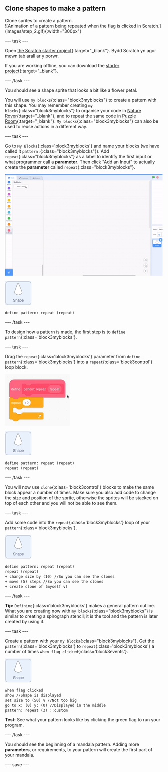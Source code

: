## Clone shapes to make a pattern

<div style="display: flex; flex-wrap: wrap">
<div style="flex-basis: 200px; flex-grow: 1; margin-right: 15px;">
Clone sprites to create a pattern.
</div>
<div>
![Animation of a pattern being repeated when the flag is clicked in Scratch.](images/step_2.gif){:width="300px"}
</div>
</div>

--- task ---

Open [the Scratch starter project](https://scratch.mit.edu/projects/540476254/){:target="_blank"}. Bydd Scratch yn agor mewn tab arall ar y porwr.

If you are working offline, you can download the [starter project](https://scratch.mit.edu/projects/540476254/){:target="_blank"}.

--- /task ---

You should see a shape sprite that looks a bit like a flower petal.

You will use `my blocks`{:class="block3myblocks"} to create a pattern with this shape. You may remember creating `my blocks`{:class="block3myblocks"} to organise your code in [Nature Rover](https://projects.raspberrypi.org/en/projects/nature-rover/3){:target="_blank"}, and to repeat the same code in [Puzzle Room](https://projects.raspberrypi.org/en/projects/puzzle-room/4){:target="_blank"}. `My blocks`{:class="block3myblocks"} can also be used to reuse actions in a different way.

--- task ---

Go to `My Blocks`{:class='block3myblocks'} and name your blocks (we have called it `pattern:`{:class="block3myblocks"}). Add `repeat`{:class="block3myblocks"} as a label to identify the first input or what programmer call a **parameter**. Then click "Add an Input" to actually create the **parameter** called `repeat`{:class="block3myblocks"}.


![Animation of a 'my blocks' block and an additional parameter being added.](images/add-parameter.gif)

![The shape sprite.](images/shape_sprite.png)

```blocks3
define pattern: repeat (repeat)
```

--- /task ---

To design how a pattern is made, the first step is to `define pattern`{:class='block3myblocks'}.

--- task ---

Drag the `repeat`{:class='block3myblocks'} parameter from `define pattern`{:class='block3myblocks'} into a `repeat`{:class='block3control'} loop block.

![Animation showing the 'repeat' parameter being dragged from the 'define' block and into the 'repeat' block.](images/use-repeat.gif)

![The shape sprite.](images/shape_sprite.png)

```blocks3
define pattern: repeat (repeat)
repeat (repeat)
```

--- /task ---

You will now use `clone`{:class='block3control'} blocks to make the same block appear a number of times. Make sure you also add code to change the size and position of the sprite, otherwise the sprites will be stacked on top of each other and you will not be able to see them.

--- task ---

Add some code into the `repeat`{:class='block3myblocks'} loop of your `pattern`{:class='block3myblocks'}.

![The shape sprite.](images/shape_sprite.png)

```blocks3
define pattern: repeat (repeat)
repeat (repeat)
+ change size by (10) //So you can see the clones
+ move (5) steps //So you can see the clones
+ create clone of (myself v)
```

--- /task ---

**Tip:** `Defining`{:class='block3myblocks'} makes a general pattern outline. What you are creating now with `my blocks`{:class="block3myblocks"} is similar to creating a spirograph stencil; it is the tool and the pattern is later created by using it.


--- task ---

Create a pattern with your `my blocks`{:class="block3myblocks"}. Get the `pattern`{:class='block3myblocks'} to `repeat`{:class='block3myblocks'} a number of times `when flag clicked`{:class='block3events'}.

![The shape sprite.](images/shape_sprite.png)
```blocks3
when flag clicked
show //Shape is displayed 
set size to (50) % //Not too big
go to x: (0) y: (0) //Displayed in the middle
pattern: repeat (3) ::custom
```

**Test:** See what your pattern looks like by clicking the green flag to run your program.

--- /task ---

You should see the beginning of a mandala pattern. Adding more **parameters**, or requirements, to your pattern will create the first part of your mandala.

--- save ---
